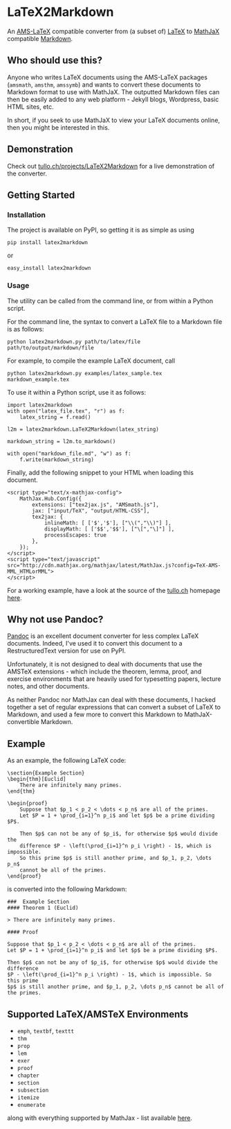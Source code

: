 # LaTeX2Markdown

An [AMS-LaTeX][amslatex] compatible converter from (a subset of) [LaTeX][latex] to [MathJaX][mathjax] compatible [Markdown][markdown].

[amslatex]: http://en.wikipedia.org/wiki/AMS-LaTeX
[latex]: http://www.latex-project.org/
[mathjax]: http://www.mathjax.org/
[markdown]: http://daringfireball.net/projects/markdown/
[pandoc]: http://johnmacfarlane.net/pandoc/
## Who should use this?

Anyone who writes LaTeX documents using the AMS-LaTeX packages (`amsmath`, `amsthm`, `amssymb`) and wants to convert these documents to Markdown format to use with MathJaX.  The outputted Markdown files can then be easily added to any web platform - Jekyll blogs, Wordpress, basic HTML sites, etc. 

In short, if you seek to use MathJaX to view your LaTeX documents online, then you might be interested in this.

## Demonstration

Check out [tullo.ch/projects/LaTeX2Markdown](http://tullo.ch/projects/LaTeX2Markdown) for a live demonstration of the converter.


## Getting Started

### Installation

The project is available on PyPI, so getting it is as simple as using 

    pip install latex2markdown
    
or 

    easy_install latex2markdown

### Usage

The utility can be called from the command line, or from within a Python script.

For the command line, the syntax to convert a LaTeX file to a Markdown file is as follows:

    python latex2markdown.py path/to/latex/file path/to/output/markdown/file

For example, to compile the example LaTeX document, call

    python latex2markdown.py examples/latex_sample.tex markdown_example.tex

To use it within a Python script, use it as follows:

    import latex2markdown
    with open("latex_file.tex", "r") as f:
        latex_string = f.read()
    
    l2m = latex2markdown.LaTeX2Markdown(latex_string)
    
    markdown_string = l2m.to_markdown()
    
    with open("markdown_file.md", "w") as f:
        f.write(markdown_string)

Finally, add the following snippet to your HTML when loading this document.

    <script type="text/x-mathjax-config">
        MathJax.Hub.Config({
            extensions: ["tex2jax.js", "AMSmath.js"],
            jax: ["input/TeX", "output/HTML-CSS"],
            tex2jax: {
                inlineMath: [ ['$','$'], ["\\(","\\)"] ],
                displayMath: [ ['$$','$$'], ["\[","\]"] ],
                processEscapes: true
            },
        });
    </script>
    <script type="text/javascript" src="http://cdn.mathjax.org/mathjax/latest/MathJax.js?config=TeX-AMS-MML_HTMLorMML">                                                                                                 
    </script>
    
For a working example, have a look at the source of the [tullo.ch](http://tullo.ch) homepage [here](https://github.com/ajtulloch/ajtulloch.github.com).

## Why not use Pandoc?

[Pandoc][pandoc] is an excellent document converter for less complex LaTeX documents.  Indeed, I've used it to convert this document to a RestructuredText version for use on PyPI.

Unfortunately, it is not designed to deal with documents that use the AMSTeX extensions - which include the theorem, lemma, proof, and exercise environments that are heavily used for typesetting papers, lecture notes, and other documents.

As neither Pandoc nor MathJax can deal with these documents, I hacked together a set of regular expressions that can convert a subset of LaTeX to Markdown, and used a few more to convert this Markdown to MathJaX-convertible Markdown.

## Example

As an example, the following LaTeX code:

    \section{Example Section}
    \begin{thm}[Euclid]
        There are infinitely many primes.
    \end{thm}

    \begin{proof}
        Suppose that $p_1 < p_2 < \dots < p_n$ are all of the primes. 
        Let $P = 1 + \prod_{i=1}^n p_i$ and let $p$ be a prime dividing $P$.
        
        Then $p$ can not be any of $p_i$, for otherwise $p$ would divide the 
        difference $P - \left(\prod_{i=1}^n p_i \right) - 1$, which is impossible. 
        So this prime $p$ is still another prime, and $p_1, p_2, \dots p_n$ 
        cannot be all of the primes.
    \end{proof}

is converted into the following Markdown:
    
    ###  Example Section
    #### Theorem 1 (Euclid)

    > There are infinitely many primes.

    #### Proof

    Suppose that $p_1 < p_2 < \dots < p_n$ are all of the primes. 
    Let $P = 1 + \prod_{i=1}^n p_i$ and let $p$ be a prime dividing $P$.

    Then $p$ can not be any of $p_i$, for otherwise $p$ would divide the difference 
    $P - \left(\prod_{i=1}^n p_i \right) - 1$, which is impossible. So this prime 
    $p$ is still another prime, and $p_1, p_2, \dots p_n$ cannot be all of the primes.


## Supported LaTeX/AMSTeX Environments

* `emph`, `textbf`, `texttt`
* `thm`
* `prop`
* `lem`
* `exer  `
* `proof`
* `chapter`
* `section`
* `subsection`
* `itemize`
* `enumerate`

along with everything supported by MathJax - list available [here](http://www.mathjax.org/docs/2.0/tex.html#supported-latex-commands).